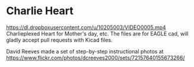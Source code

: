 Charlie Heart
=============

https://dl.dropboxusercontent.com/u/10205003/VIDEO0005.mp4
Charlieplexed Heart for Mother's day, etc.  The files are for EAGLE cad, will gladly accept pull requests with Kicad files.

David Reeves made a set of step-by-step instructional photos at https://www.flickr.com/photos/dcreeves2000/sets/72157640155673266/
